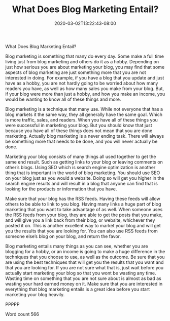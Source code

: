 ﻿---
title: "What Does Blog Marketing Entail?"
date: 2020-03-02T13:22:43-08:00
description: "TXT Tips for Web Success"
featured_image: "/images/TXT.jpg"
tags: ["TXT"]
---

What Does Blog Marketing Entail?

Blog marketing is something that many do every day. Some make a full time living just from blog marketing and others do it as a hobby. Depending on just how serious you are about marketing your blog, you may find that some aspects of blog marketing are just something more that you are not interested in doing. For example, if you have a blog that you update and just have as a hobby, you are not hardly going to be worried about how many readers you have, as well as how many sales you make from your blog. But, if your blog were more than just a hobby, and how you make an income, you would be wanting to know all of these things and more.

Blog marketing is a technique that many use. While not everyone that has a blog markets it the same way, they all generally have the same goal. Which is more traffic, sales, and readers. When you have all of these things you were successful in marketing your blog. But you should know that just because you have all of these things does not mean that you are done marketing. Actually blog marketing is a never ending task. There will always be something more that needs to be done, and you will never actually be done. 

Marketing your blog consists of many things all used together to get the same end result. Such as getting links to your blog or leaving comments on other’s blogs. Using SEO which is search engine optimization is another thing that is important in the world of blog marketing. You should use SEO on your blog just as you would a website. Doing so will get you higher in the search engine results and will result in a blog that anyone can find that is looking for the products or information that you have.

Make sure that your blog has the RSS feeds. Having these feeds will allow others to be able to link to you blog. Having many links a huge part of blog marketing that you want to take advantage of as well. When someone uses the RSS feeds from your blog, they are able to get the posts that you make, and will give you a link back from their blog, or website, whichever they posted it on. This is another excellent way to market your blog and will get you the results that you are looking for. You can also use RSS feeds from someone else’s blog on your blog, and return the favor.

Blog marketing entails many things as you can see, whether you are blogging for a hobby, or an income is going to make a huge difference in the techniques that you choose to use, as well as the outcome. Be sure that you are using the best techniques that will get you the results that you want and that you are looking for. If you are not sure what that is, just wait before you actually start marketing your blog so that you wont be wasting any time. Wasting time on something that you are not sure about is almost as bad as wasting your hard earned money on it. Make sure that you are interested in everything that blog marketing entails is a great idea before you start marketing your blog heavily.

PPPPP

Word count 566

